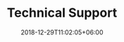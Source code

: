 ---
title: "Technical Support"
date: 2018-12-29T11:02:05+06:00
icon: "fas fa-toolbox"
description: "Non product related support topics can be found here."
type : "pages"
---